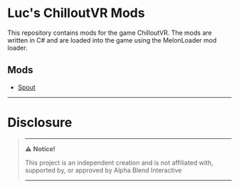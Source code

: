 # Luc's ChilloutVR Mods

This repository contains mods for the game ChilloutVR. The mods are written in C# and are loaded into the game using the MelonLoader mod loader.

## Mods

- [Spout](Spout)


---

# Disclosure

> ---
> ⚠️ **Notice!**
>
> This project is an independent creation and is not affiliated with, supported by, or approved by Alpha Blend
> Interactive
>
> ---